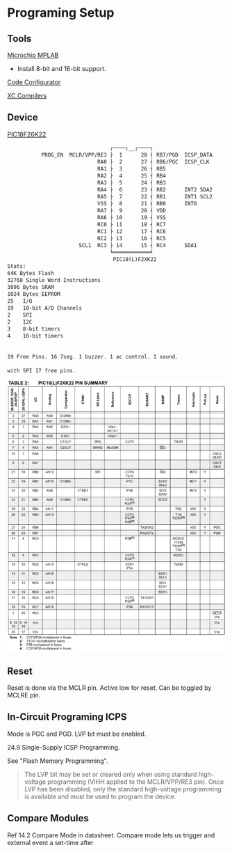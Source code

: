 
# Programing Setup

## Tools
[Microchip MPLAB](https://www.microchip.com/en-us/development-tools-tools-and-software/mplab-x-ide)
- Install 8-bit and 16-bit support.

[Code Configurator](https://www.microchip.com/en-us/development-tools-tools-and-software/embedded-software-center/mplab-code-configurator)

[XC Compilers](https://www.microchip.com/en-us/development-tools-tools-and-software/mplab-xc-compilers)

## Device

[PIC18F26K22](../Datasheets/datasheet%20PIC18F26K22%20(microcontroller).pdf)
```
                                 ┌────┐__┌────┐
           PROG_EN  MCLR/VPP/RE3 ├  1      28 ┤ RB7/PGD  ICSP_DATA
                             RA0 ├  2      27 ┤ RB6/PGC  ICSP_CLK
                             RA1 ├  3      26 ┤ RB5
                             RA2 ├  4      25 ┤ RB4
                             RA3 ├  5      24 ┤ RB3
                             RA4 ├  6      23 ┤ RB2      INT2 SDA2
                             RA5 ├  7      22 ┤ RB1      INT1 SCL2 
                             VSS ├  8      21 ┤ RB0      INT0
                             RA7 ├  9      20 ┤ VDD
                             RA6 ├ 10      19 ┤ VSS
                             RC0 ├ 11      18 ┤ RC7
                             RC1 ├ 12      17 ┤ RC6
                             RC2 ├ 13      16 ┤ RC5
                       SCL1  RC3 ├ 14      15 ┤ RC4      SDA1
                                 ╘════════════╛
                                  PIC18(L)F2XK22
Stats:
64K Bytes Flash
32768 Single Word Instructions
3896 Bytes SRAM
1024 Bytes EEPROM
25   I/O
19   10-bit A/D Channels
2    SPI
2    I2C
3    8-bit timers
4    16-bit timers


19 Free Pins. 16 7seg. 1 buzzer. 1 ac control. 1 sound.

with SPI 17 free pins. 
```

![Additional Pin Mappings](/Firmware/PinMappings.png)

## Reset
Reset is done via the MCLR pin. Active low for reset. Can be toggled by MCLRE pin.

## In-Circuit Programing ICPS
Mode is PGC and PGD.
LVP bit must be enabled.

24.9 Single-Supply ICSP Programming.

See "Flash Memory Programming".

> The LVP bit may be set or cleared only when using standard high-voltage
> programming (VIHH applied to the MCLR/VPP/RE3 pin). Once LVP has been
> disabled, only the standard high-voltage programming is available and must
> be used to program the device.


## Compare Modules
Ref 14.2 Compare Mode in datasheet.
Compare mode lets us trigger and external event a set-time after 











